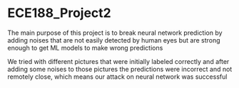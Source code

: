 # ECE188_Project2
The main purpose of this project is to break neural network prediction by adding noises that are not easily detected by human eyes but are strong enough to get ML models to make wrong predictions

We tried with different pictures that were initially labeled correctly and after adding some noises to those pictures the predictions were incorrect and not remotely close, which means our attack on neural network was successful
